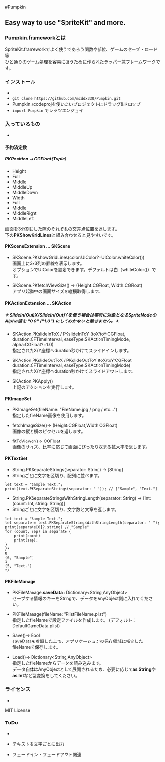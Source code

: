 #Pumpkin

## Easy way to use "SpriteKit" and more.

### Pumpkin.frameworkとは
SpriteKit.frameworkでよく使うであろう関数や部位、ゲームのセーブ・ロード等  
ひと通りのゲーム処理を容易に扱うために作られたラッパー兼フレームワークです。


### インストール
-
- `git clone https://github.com/mcddx330/Pumpkin.git`
- Pumpkin.xcodeprojを使いたいプロジェクトにドラッグ&ドロップ
- `import Pumpkin` でレッツエンジョイ


### 入っているもの
-
#### 予約済定数
##### PKPosition -> CGFloat(Tuple)
- Height
 - Full
 - Middle
 - MiddleUp
 - MiddleDown
- Width
 - Full
 - Middle
 - MiddleRight
 - MiddleLeft

画面を3分割にした際のそれぞれの交差点位置を返します。  
下の**PKShowGridLines**と組み合わせると見やすいです。


#### PKSceneExtension ... SKScene
- SKScene.PKshowGridLines(color:UIColor?=UIColor.whiteColor())  
画面上に3x3列の罫線を表示します。  
オプションでUIColorを設定できます。デフォルトは白（whiteColor()）です。

- SKScene.PKfetchViewSize() -> (Height:CGFloat, Width:CGFloat)  
アプリ起動中の画面サイズを縦横取得します。

#### PKActionExtension ... SKAction
##### ☆SlideIn(Out)X/SlideIn(Out)Yを使う場合は事前に対象となるSpriteNodeのAlpha値を "0.0" ("1.0") にしておかないと動きません。☆
- SKAction.PKslideInToX / PKslideInToY (toX/toY:CGFloat, duration:CFTimeInterval, easeType:SKActionTimingMode, alpha:CGFloat?=1.0)  
指定されたX/Y座標へduration秒かけてスライドインします。

- SKAction.PKslideOutToX / PKslideOutToY (toX/toY:CGFloat, duration:CFTimeInterval, easeType:SKActionTimingMode)  
指定されたX/Y座標へduration秒かけてスライドアウトします。

- SKAction.PKApply()  
上記のアクションを実行します。


#### PKImageSet
- PKImageSet(fileName: "FileName.jpg / png / etc...")  
指定したfileName画像を使用します。

 - fetchImageSize()-> (Height:CGFloat,Width:CGFloat)  
画像の縦と横のピクセルを返します。

 - fitToViewer()-> CGFloat  
画像のサイズ、比率に応じて画面にぴったり収まる拡大率を返します。

#### PKTextSet
- String.PKSeparateStrings(separator: String) -> [String]
 - Stringごとに文字を区切り、配列に並べます。

```
let text = "Sample Text.";
print(text.PKSeparateStrings(separator: " ")); // ["Sample", "Text."]
```

- String.PKSeparateStringsWithStringLength(separator: String) -> [Int: (count: Int, string: String)]
 - Stringごとに文字を区切り、文字数と文章を返します。

```
let text = "Sample Text.";
let separate = text.PKSeparateStringsWithStringLength(separator: " ");
print(separate[0]?.string) // "Sample"
for (count, sep) in separate {
    print(count)
    print(sep);
}
/*
0
(6, "Sample")
1
(5, "Text.")
*/
```

#### PKFileManage
- PKFileManage.**saveData** : Dictionary<String,AnyObject>  
セーブする情報のキーをStringで、データをAnyObject側に入れてください。

- PKFileManage(fileName: "PlistFileName.plist")  
指定したfileNameで設定ファイルを作成します。 (デフォルト：DefaultGameData.plist)


 - Save()-> Bool  
saveDataを参照した上で、アプリケーションの保存領域に指定したfileNameで保存します。

 - Load()-> Dictionary<String,AnyObject>  
指定したfileNameからデータを読み込みます。  
データ自体はAnyObjectとして展開されるため、必要に応じて**as String**や**as Int**など型変換をしてください。


### ライセンス
-
MIT License


### ToDo
-

- テキストを文字ごとに出力
- フェードイン・フェードアウト関連